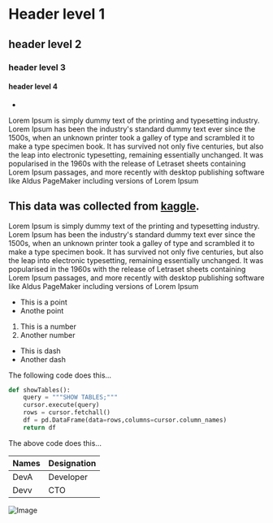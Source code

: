 # Header level 1
## header level 2
### header level 3
#### header level 4
-
Lorem Ipsum is simply dummy text of the printing and typesetting industry. Lorem Ipsum has been the industry's standard dummy text ever since the 1500s, when an unknown printer took a galley of type and scrambled it to make a type specimen book. It has survived not only five centuries, but also the leap into electronic typesetting, remaining essentially unchanged. It was popularised in the 1960s with the release of Letraset sheets containing Lorem Ipsum passages, and more recently with desktop publishing software like Aldus PageMaker including versions of Lorem Ipsum 

This data was collected from [kaggle](https://www.kaggle.com/datasets/martj42/international-football-results-from-1872-to-2017).
--
Lorem Ipsum is simply dummy text of the printing and typesetting industry. Lorem Ipsum has been the industry's standard dummy text ever since the 1500s, when an unknown printer took a galley of type and scrambled it to make a type specimen book. It has survived not only five centuries, but also the leap into electronic typesetting, remaining essentially unchanged. It was popularised in the 1960s with the release of Letraset sheets containing Lorem Ipsum passages, and more recently with desktop publishing software like Aldus PageMaker including versions of Lorem Ipsum

* This is a point
* Anothe point

1. This is a number
2. Another number

- This is dash
- Another dash




The following code does this...
```python
def showTables():
    query = """SHOW TABLES;"""
    cursor.execute(query)
    rows = cursor.fetchall()
    df = pd.DataFrame(data=rows,columns=cursor.column_names)
    return df
```
The above code does this...


|Names|Designation|
|------|-----------|
|DevA  | Developer |
|Devv |   CTO |

![Image](https://www.telegraph.co.uk/content/dam/food-and-drink/2016/02/24/trolley-xlarge_trans_NvBQzQNjv4BqpVlberWd9EgFPZtcLiMQf2tT0gK_6EfZT336f62EI5U.jpg)



